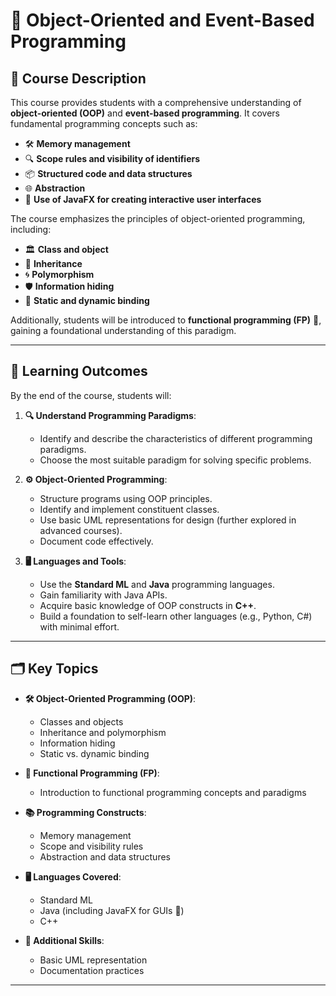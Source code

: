 # 🌟 Object-Oriented and Event-Based Programming

## 📘 Course Description

This course provides students with a comprehensive understanding of **object-oriented (OOP)** and **event-based programming**. It covers fundamental programming concepts such as:

- 🛠️ **Memory management**
- 🔍 **Scope rules and visibility of identifiers**
- 📦 **Structured code and data structures**
- 🌐 **Abstraction**
- 🎨 **Use of JavaFX for creating interactive user interfaces**

The course emphasizes the principles of object-oriented programming, including:

- 🏛️ **Class and object**
- 🔗 **Inheritance**
- 🌀 **Polymorphism**
- 🛡️ **Information hiding**
- 🔧 **Static and dynamic binding**

Additionally, students will be introduced to **functional programming (FP)** 🧮, gaining a foundational understanding of this paradigm.

---

## 🎯 Learning Outcomes

By the end of the course, students will:

1. **🔍 Understand Programming Paradigms**:
   - Identify and describe the characteristics of different programming paradigms.
   - Choose the most suitable paradigm for solving specific problems.

2. **⚙️ Object-Oriented Programming**:
   - Structure programs using OOP principles.
   - Identify and implement constituent classes.
   - Use basic UML representations for design (further explored in advanced courses).
   - Document code effectively.

3. **🖥️ Languages and Tools**:
   - Use the **Standard ML** and **Java** programming languages.
   - Gain familiarity with Java APIs.
   - Acquire basic knowledge of OOP constructs in **C++**.
   - Build a foundation to self-learn other languages (e.g., Python, C#) with minimal effort.

---

## 🗂️ Key Topics

- **🛠️ Object-Oriented Programming (OOP)**:
  - Classes and objects
  - Inheritance and polymorphism
  - Information hiding
  - Static vs. dynamic binding

- **🧮 Functional Programming (FP)**:
  - Introduction to functional programming concepts and paradigms

- **📚 Programming Constructs**:
  - Memory management
  - Scope and visibility rules
  - Abstraction and data structures

- **🖥️ Languages Covered**:
  - Standard ML
  - Java (including JavaFX for GUIs 🎨)
  - C++

- **📐 Additional Skills**:
  - Basic UML representation
  - Documentation practices

---
